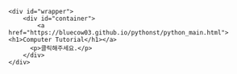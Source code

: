 <!DOCTYPE html>
<html lang="">
    <style type="text/css">
        a{
        text-decoration-line: none;
        }
    </style>
  <head>
    <link rel="stylesheet" href="./comtu/tutorial.css">
  </head>

  <body>
      
    <div id="wrapper">
        <div id="container">
            <a href="https://bluecow03.github.io/pythonst/python_main.html"><h1>Computer Tutorial</h1></a>
          <p>클릭해주세요.</p>
        </div>
    </div>
  </body>
</html>